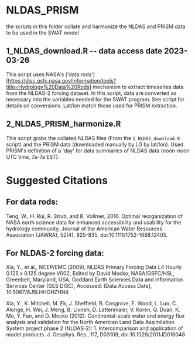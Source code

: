 # NLDAS_PRISM

the scripts in this folder collate and harmonize the NLDAS and PRISM data to be used in the SWAT model

## 1_NLDAS_download.R -- data access date 2023-03-26

This script uses NASA's ('data rods')[https://disc.gsfc.nasa.gov/information/tools?title=Hydrology%20Data%20Rods] mechanism to extract timeseries data from the NLDAS-2 forcing dataset. In this script, data are converted as necessary into the variables needed for the SWAT program. See script for details on conversions. Lat/lon match those used for PRISM extraction.

## 2_NLDAS_PRISM_harmonize.R

This script grabs the collated NLDAS files (From the `1_NLDAS_download.R` script) and the PRISM data (downloaded manually by LG by lat/lon).  Used PRISM's definition of a 'day' for data summaries of NLDAS data (noon-noon UTC time, 7a-7a EST). 

# Suggested Citations

## For data rods:

Teng, W., H. Rui, R. Strub, and B. Vollmer, 2016. Optimal reorganization of NASA earth science data for enhanced accessibility and usability for the hydrology community, Journal of the American Water Resources Association (JAWRA), 52(4), 825-835, doi:10.1111/1752-1688.12405.

## For NLDAS-2 forcing data:

Xia, Y., et al., NCEP/EMC (2009), NLDAS Primary Forcing Data L4 Hourly 0.125 x 0.125 degree V002, Edited by David Mocko, NASA/GSFC/HSL, Greenbelt, Maryland, USA, Goddard Earth Sciences Data and Information Services Center (GES DISC), Accessed: [Data Access Date], 10.5067/6J5LHHOHZHN4

Xia, Y., K. Mitchell, M. Ek, J. Sheffield, B. Cosgrove, E. Wood, L. Luo, C. Alonge, H. Wei, J. Meng, B. Livneh, D. Lettenmaier, V. Koren, Q. Duan, K. Mo, Y. Fan, and D. Mocko (2012). Continental-scale water and energy flux analysis and validation for the North American Land Data Assimilation System project phase 2 (NLDAS-2): 1. Intercomparison and application of model products. J. Geophys. Res., 117, D03109, doi:10.1029/2011JD016048